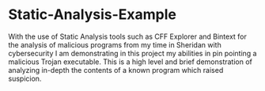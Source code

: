 # Static-Analysis-Example
With the use of Static Analysis tools such as CFF Explorer and Bintext for the analysis of malicious programs from my time in Sheridan with cybersecurity I am demonstrating in this project my abilities in pin pointing a malicious Trojan executable. This is a high level and brief demonstration of analyzing in-depth the contents of a known program which raised suspicion.

